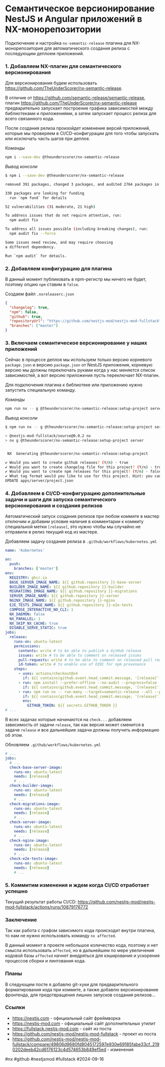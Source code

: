 # Семантическое версионирование NestJS и Angular приложений в NX-монорепозитории


Подключение и настройка `nx-semantic-release` плагина для NX-монорепозитория для автоматического создания релиза с последующим деплоем приложений.

### 1. Добавляем NX-плагин для семантического версионирования

Для версионирования будем использовать https://github.com/TheUnderScorer/nx-semantic-release.

В отличие от https://github.com/semantic-release/semantic-release, плагин https://github.com/TheUnderScorer/nx-semantic-release предварительно запускает построение графика зависимостей между библиотеками и приложениями, а затем запускает процесс релиза для всего связанного кода.

После создания релиза произойдет изменение версий приложений, которые мы проверяем в CI/CD-конфигурации для того чтобы запускать или исключать часть шагов при деплое.

_Команды_

```bash
npm i --save-dev @theunderscorer/nx-semantic-release
```

_Вывод консоли_

```bash
$ npm i --save-dev @theunderscorer/nx-semantic-release

removed 391 packages, changed 3 packages, and audited 2764 packages in 18s

330 packages are looking for funding
  run `npm fund` for details

52 vulnerabilities (31 moderate, 21 high)

To address issues that do not require attention, run:
  npm audit fix

To address all issues possible (including breaking changes), run:
  npm audit fix --force

Some issues need review, and may require choosing
a different dependency.

Run `npm audit` for details.
```

### 2. Добавляем конфигурацию для плагина

В данный момент публиковать в npm-регистр мы ничего не будет, поэтому опцию `npm` ставим в `false`.

Создаем файл `.nxreleaserc.json`

```json
{
  "changelog": true,
  "npm": false,
  "github": true,
  "repositoryUrl": "https://github.com/nestjs-mod/nestjs-mod-fullstack",
  "branches": ["master"]
}
```

### 3. Включаем семантическое версионирование у наших приложений

Сейчас в процессе деплоя мы используем только версию корневого `package.json` и версию `package.json` от NestJS приложения, корневую версию мы должны переключать руками когда у нас меняется список зависимостей, а вот версию приложения пусть переключает NX-плагин.

Для подключения плагина к библиотеке или приложению нужно запустить специальную команду.

_Команды_

```bash
npm run nx -- g @theunderscorer/nx-semantic-release:setup-project server
```

_Вывод консоли_

```bash
$ npm run nx -- g @theunderscorer/nx-semantic-release:setup-project server

> @nestjs-mod-fullstack/source@0.0.2 nx
> nx g @theunderscorer/nx-semantic-release:setup-project server


 NX  Generating @theunderscorer/nx-semantic-release:setup-project

✔ Would you want to create github releases? (Y/n) · true
✔ Would you want to create changelog file for this project? (Y/n) · true
✔ Would you want to create npm releases for this project? (Y/n) · false
✔ What tag format would you like to use for this project. Hint: you can use ${PROJECT_NAME} and ${VERSION} tokens here. · ${PROJECT_NAME}-v${VERSION}
UPDATE apps/server/project.json
```

### 4. Добавляем в CI/CD-конфигурацию дополнительные задачи и шаги для запуска семантического версионирования и создания релизов

Автоматический запуск создания релизов при любом коммите в мастер отключим и добавим условие наличия в комментарии к коммиту специальной метки `[release]`, это нужно чтобы мы случайно не отправили в релиз текущий код из мастере.

Добавляем задачу создания релиза в `.github/workflows/kubernetes.yml`

```yaml
name: 'Kubernetes'

on:
  push:
    branches: ['master']
env:
  REGISTRY: ghcr.io
  BASE_SERVER_IMAGE_NAME: ${{ github.repository }}-base-server
  BUILDER_IMAGE_NAME: ${{ github.repository }}-builder
  MIGRATIONS_IMAGE_NAME: ${{ github.repository }}-migrations
  SERVER_IMAGE_NAME: ${{ github.repository }}-server
  NGINX_IMAGE_NAME: ${{ github.repository }}-nginx
  E2E_TESTS_IMAGE_NAME: ${{ github.repository }}-e2e-tests
  COMPOSE_INTERACTIVE_NO_CLI: 1
  NX_DAEMON: false
  NX_PARALLEL: 1
  NX_SKIP_NX_CACHE: true
  DISABLE_SERVE_STATIC: true
jobs:
  release:
    runs-on: ubuntu-latest
    permissions:
      contents: write # to be able to publish a GitHub release
      issues: write # to be able to comment on released issues
      pull-requests: write # to be able to comment on released pull requests
      id-token: write # to enable use of OIDC for npm provenance
    steps:
      - uses: actions/checkout@v4
        if: ${{ contains(github.event.head_commit.message, '[release]') }}
      - run: npm install --prefer-offline --no-audit --progress=false
        if: ${{ contains(github.event.head_commit.message, '[release]') }}
      - run: npm run nx -- run-many --target=semantic-release --all --parallel=1
        if: ${{ contains(github.event.head_commit.message, '[release]') }}
        env:
          GITHUB_TOKEN: ${{ secrets.GITHUB_TOKEN }}
# ...
```

В всех задачах которые начинаются на `check...` добавляем зависимость от задачи `release`, так как версия может сменится в задаче `release` и все дальнейшие задачи должны получить информацию об этом.

Обновляем `.github/workflows/kubernetes.yml`

```yaml
# ...
jobs:
  # ...
  check-base-server-image:
    runs-on: ubuntu-latest
    needs: [release]
    # ...
  check-builder-image:
    runs-on: ubuntu-latest
    needs: [release]
    # ...
  check-migrations-image:
    runs-on: ubuntu-latest
    needs: [release]
    # ...
  check-server-image:
    runs-on: ubuntu-latest
    needs: [release]
    # ...
  check-nginx-image:
    runs-on: ubuntu-latest
    needs: [release]
    # ...
  check-e2e-tests-image:
    runs-on: ubuntu-latest
    needs: [release]
    # ...
```

### 5. Коммитим изменения и ждем когда CI/CD отработает успешно

Текущий результат работы CI/CD: https://github.com/nestjs-mod/nestjs-mod-fullstack/actions/runs/10879176772

### Заключение

Так как работа с графом зависимого кода происходит внутри плагина, то нам не нужно использовать команду `nx affected`.

В данный момент в проекте небольшое количество кода, поэтому и нет смысла использовать `affected`, но в дальнейшем по мере увеличения кодовой базы `affected` начнет внедряться для кэширования и ускорения процессов сборки и линтования кода.

### Планы

В следующем посте я добавлю git-хуки для предварительного форматирования кода при коммите, а также добавлю версионирование фронтенда, для предотвращения лишних запусков создания релизов...

### Ссылки

- https://nestjs.com - официальный сайт фреймворка
- https://nestjs-mod.com - официальный сайт дополнительных утилит
- https://fullstack.nestjs-mod.com - сайт из поста
- https://github.com/nestjs-mod/nestjs-mod-fullstack - проект из поста
- https://github.com/nestjs-mod/nestjs-mod-fullstack/compare/49806d9680fd8045172597e930e69185fabe33cf..2190202deeb42cd6176123c4d574653b849ef5ed - изменения

#nx #github #nestjsmod #fullstack
 #2024-09-16